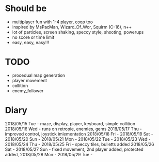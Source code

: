 # Should be

* multiplayer fun with 1-4 player, coop too
* Inspired by MsPacMan, Wizard_Of_Wor, Squirm (C-16), n++
* lot of particles, screen shaking, speccy style, shooting, powerups
* no score or time limit
* easy, easy, easy!!!


# TODO

* procedual map generation
* player movement
* collition
* enemy_follower

# Diary

2018/05/15 Tue - maze, display, player, keyboard, simple collition
2018/05/16 Wed - runs on retropie, enemies, gems
2018/05/17 Thu - improved control, joystick imlementation
2018/05/18 Fri - 
2018/05/19 Sat - 
2018/05/20 Sun - 
2018/05/21 Mon - 
2018/05/22 Tue - 
2018/05/23 Wed - 
2018/05/24 Thu - 
2018/05/25 Fri - speccy tiles, bulletts added
2018/05/26 Sat - 
2018/05/27 Sun - fixed movement, 2nd player added, protected added, 
2018/05/28 Mon - 
2018/05/29 Tue - 

